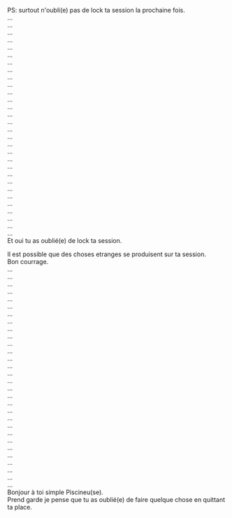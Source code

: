 PS: surtout n'oubli(e) pas de lock ta session la prochaine fois.  
...  
...  
...  
...  
...  
...  
...  
...  
...  
...  
...  
...  
...  
...  
...  
...  
...  
...  
...  
...  
...  
...  
...  
...  
...  
...  
...  
...  
...  
...  
Et oui tu as oublié(e) de lock ta session.  
  
Il est possible que des choses etranges se produisent sur ta session.  
Bon courrage.  
...  
...  
...  
...  
...  
...  
...  
...  
...  
...  
...  
...  
...  
...  
...  
...  
...  
...  
...  
...  
...  
...  
...  
...  
...  
...  
...  
...  
...  
...  
Bonjour à toi simple Piscineu(se).  
Prend garde je pense que tu as oublié(e) de faire quelque chose en quittant ta place.  
  
   
  
  
  
     
  
    
  
  
  
  
